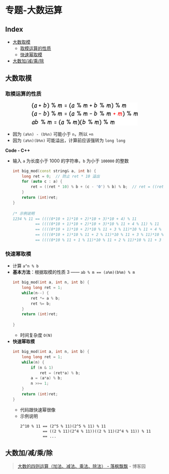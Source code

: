 专题-大数运算
===

Index
---
<!-- TOC -->

- [大数取模](#大数取模)
  - [取模运算的性质](#取模运算的性质)
  - [快速幂取模](#快速幂取模)
- [大数加/减/乘/除](#大数加减乘除)

<!-- /TOC -->

## 大数取模

### 取模运算的性质
<div align="center"><a href="http://www.codecogs.com/eqnedit.php?latex=\fn_cs&space;\begin{aligned}&space;&(a&plus;b)\;\%\;m=(a\;\%\;m&plus;b\;\%\;m)\;\%\;m\\&space;&(a-b)\;\%\;m=(a\;\%\;m-b\;\%\;m{\color{Red}\;&plus;\;m})\;\%\;m\\&space;&ab\;\%\;m=(a\;\%\;m)(b\;\%\;m)\;\%\;m&space;\end{aligned}"><img src="../assets/公式_20180811215806.png" height="" /></a></div>

- 因为 `(a%n) - (b%n)` 可能小于 `n`，所以 `+n`
- 因为 `(a%n)(b%n)` 可能溢出，计算前应该强转为 `long long`

**Code - C++**
- 输入 `a` 为长度小于 1000 的字符串，`b` 为小于 `100000` 的整数
  ```C++
  int big_mod(const string& a, int b) {
      long ret = 0;  // 防止 ret * 10 溢出
      for (auto c : a) {
          ret = ((ret * 10) % b + (c - '0') % b) % b;  // ret = ((ret * 10) + (c - '0')) % b
      }
      return (int)ret;
  }

  /* 示例说明
  1234 % 11 == ((((0*10 + 1)*10 + 2)*10 + 3)*10 + 4) % 11
            == ((((0*10 + 1)*10 + 2)*10 + 3)*10 % 11 + 4 % 11) % 11
            == ((((0*10 + 1)*10 + 2)*10 % 11 + 3 % 11)*10 % 11 + 4 % 11) % 11
            == ((((0*10 + 1)*10 % 11 + 2 % 11)*10 % 11 + 3 % 11)*10 % 11 + 4 % 11) % 11
            == ((((0*10 % 11 + 1 % 11)*10 % 11 + 2 % 11)*10 % 11 + 3 % 11)*10 % 11 + 4 % 11) % 11
  ```

### 快速幂取模
- 计算 `a^n % b`
- **基本方法**：根据取模的性质 3 —— `ab % m == (a%m)(b%m) % m`
  ```C++
  int big_mod(int a, int n, int b) {
      long long ret = 1;
      while(n--) {
          ret *= a % b;
          ret %= b;
      }
      return (int)ret;
      
  }
  ```
  - 时间复杂度 `O(N)`
- **快速幂取模**
  ```C++
  int big_mod(int a, int n, int b) {
      long long ret = 1;
      while(n) {
          if (n & 1)
              ret = (ret*a) % b;
          a = (a*a) % b;
          n >>= 1;
      }
      return (int)ret;
  }
  ```
  - 代码跟快速幂很像
  - 示例说明
    ```
    2^10 % 11 == (2^5 % 11)(2^5 % 11) % 11
              == ((2 % 11)(2^4 % 11))((2 % 11)(2^4 % 11)) % 11
              == ...
    ```

## 大数加/减/乘/除
> [大数的四则运算（加法、减法、乘法、除法） - 落枫飘飘](https://www.cnblogs.com/wuqianling/p/5387099.html) - 博客园 